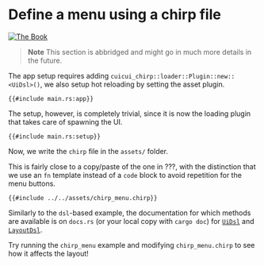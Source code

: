 # Define a menu using a chirp file

[![The Book](https://img.shields.io/badge/The_Cuicui_Book-blue)](https://cuicui.nicopap.ch/introduction.html)

> **Note**
> This section is abbridged and might go in much more details in the future.

The app setup requires adding `cuicui_chirp::loader::Plugin::new::<UiDsl>()`,
we also setup hot reloading by setting the asset plugin.

```rust,no_run,noplayground
{{#include main.rs:app}}
```

The setup, however, is completely trivial, since it is now the loading plugin
that takes care of spawning the UI.

```rust,no_run,noplayground
{{#include main.rs:setup}}
```

Now, we write the `chirp` file in the `assets/` folder.

This is fairly close to a copy/paste of the one in ???, with the distinction
that we use an `fn` template instead of a `code` block to avoid repetition for
the menu buttons.

```ron
{{#include ../../assets/chirp_menu.chirp}}
```

Similarly to the `dsl`-based example, the documentation for which methods are
available is on `docs.rs` (or your local copy with `cargo doc`) for [`UiDsl`]
and [`LayoutDsl`].

Try running the `chirp_menu` example and modifying `chirp_menu.chirp` to see
how it affects the layout!

[`LayoutDsl`]: https://docs.rs/cuicui_layout/0.9.0/cuicui_layout/dsl/struct.LayoutDsl.html
[`UiDsl`]: https://docs.rs/cuicui_layout_bevy_ui/0.9.0/cuicui_layout_bevy_ui/dsl/struct.UiDsl.html
